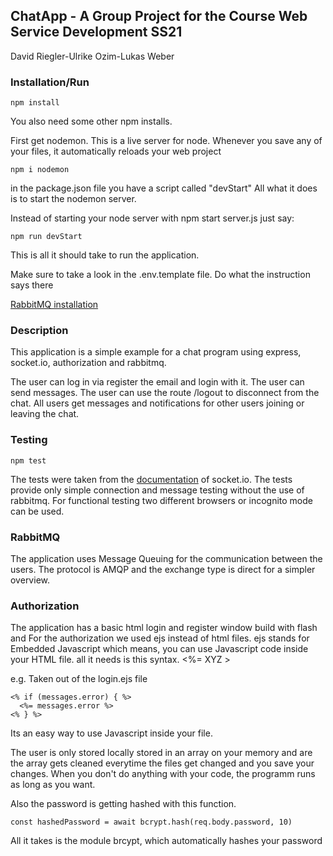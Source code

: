 ## ChatApp - A Group Project for the Course Web Service Development SS21
David Riegler-Ulrike Ozim-Lukas Weber

### Installation/Run

```
npm install
```

You also need some other npm installs.

First get nodemon. This is a live server for node. Whenever you save any of your files, it automatically reloads your web project

```
npm i nodemon
```

in the package.json file you have a script called "devStart"
All what it does is to start the nodemon server. 

Instead of starting your node server with npm start server.js just say:

```
npm run devStart
```

This is all it should take to run the application.

Make sure to take a look in the .env.template file. Do what the instruction says there

[RabbitMQ installation](https://www.rabbitmq.com/download.html)

### Description

This application is a simple example for a chat program using express, socket.io, authorization and rabbitmq.

The user can log in via register the email and login with it.
The user can send messages.
The user can use the route /logout to disconnect from the chat.
All users get messages and notifications for other users joining or leaving the chat.


### Testing

```
npm test
```
The tests were taken from the [documentation](https://socket.io/docs/v4/testing/) of socket.io.
The tests provide only simple connection and message testing without the use of rabbitmq.
For functional testing two different browsers or incognito mode can be used.

### RabbitMQ

The application uses Message Queuing for the communication between the users.
The protocol is AMQP and the exchange type is direct for a simpler overview.

### Authorization

The application has a basic html login and register window build with flash and 
For the authorization we used ejs instead of html files. ejs stands for Embedded Javascript which means, you can use Javascript code inside your HTML file. all it needs is this syntax. <%= XYZ >

e.g.
Taken out of the login.ejs file

```
<% if (messages.error) { %>
  <%= messages.error %>
<% } %>
```


Its an easy way to use Javascript inside your file. 

The user is only stored locally stored in an array on your memory and are the array gets cleaned everytime the files get changed and you save your changes. When you don't do anything with your code, the programm runs as long as you want.

Also the password is getting hashed with this function.

```
const hashedPassword = await bcrypt.hash(req.body.password, 10)
```

All it takes is the module brcypt, which automatically hashes your password

